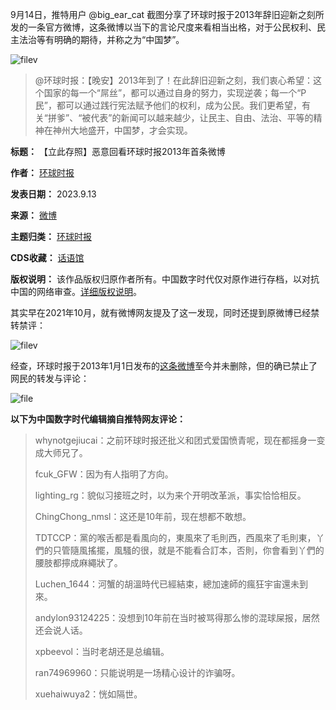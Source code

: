 
9月14日，推特用户 @big\_ear\_cat 截图分享了环球时报于2013年辞旧迎新之刻所发的一条官方微博，这条微博以当下的言论尺度来看相当出格，对于公民权利、民主法治等有明确的期待，并称之为“中国梦”。


![filev](https://chinadigitaltimes.net/chinese/files/2023/09/image-1694678540270.png)



> 
> @环球时报：【晚安】2013年到了！在此辞旧迎新之刻，我们衷心希望：这个国家的每一个“屌丝”，都可以通过自身的努力，实现逆袭；每一个“P民”，都可以通过践行宪法赋予他们的权利，成为公民。我们更希望，有关“拼爹”、“被代表”的新闻可以越来越少，让民主、自由、法治、平等的精神在神州大地盛开，中国梦，才会实现。
> 
> 
> 




**标题：** 【立此存照】恶意回看环球时报2013年首条微博  

**作者：** [环球时报](https://chinadigitaltimes.net/space/环球时报)  

**发表日期：** 2023.9.13  

**来源：** [微博](https://weibo.com/1974576991/zcm5Vh0hj)  

**主题归类：** [环球时报](https://chinadigitaltimes.net/space/环球时报)  

**CDS收藏：** [话语馆](https://chinadigitaltimes.net/space/%E8%AF%9D%E8%AF%AD%E9%A6%86)  

**版权说明：** 该作品版权归原作者所有。中国数字时代仅对原作进行存档，以对抗中国的网络审查。[详细版权说明](https://chinadigitaltimes.net/chinese/copyright)。


其实早在2021年10月，就有微博网友提及了这一发现，同时还提到原微博已经禁转禁评：


![filev](https://chinadigitaltimes.net/chinese/files/2023/09/image-1694678657658.png)


经查，环球时报于2013年1月1日发布的[这条微博](https://weibo.com/1974576991/zcm5Vh0hj "这条微博")至今并未删除，但的确已禁止了网民的转发与评论：


![file](https://chinadigitaltimes.net/chinese/files/2023/09/image-1694678823780.png)


**以下为中国数字时代编辑摘自推特网友评论：** 



> 
> whynotgejiucai：之前环球时报还批义和团式爱国愤青呢，现在都摇身一变成大师兄了。
> 
> 
> fcuk\_GFW：因为有人指明了方向。
> 
> 
> lighting\_rg：貌似习接班之时，以为来个开明改革派，事实恰恰相反。
> 
> 
> ChingChong\_nmsl：这还是10年前，现在想都不敢想。
> 
> 
> TDTCCP：黨的喉舌都是看風向的，東風來了毛則西，西風來了毛則東，丫們的只管隨風搖擺，風騷的很，就是不能看合訂本，否則，你會看到丫們的腰肢都擰成麻繩狀了。
> 
> 
> Luchen\_1644：河蟹的胡溫時代已經結束，總加速師的瘋狂宇宙還未到來。
> 
> 
> andylon93124225：没想到10年前在当时被骂得那么惨的混球屎报，居然还会说人话。
> 
> 
> xpbeevol：当时老胡还是总编辑。
> 
> 
> ran74969960：只能说明是一场精心设计的诈骗呀。
> 
> 
> xuehaiwuya2：恍如隔世。
> 
> 
> 

